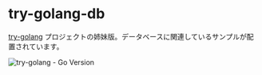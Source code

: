 # try-golang-db
[try-golang](https://github.com/devlights/try-golang) プロジェクトの姉妹版。データベースに関連しているサンプルが配置されています。

![try-golang - Go Version](https://img.shields.io/badge/go-1.17-blue.svg)
